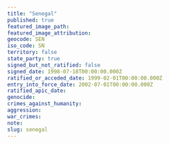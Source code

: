 ```yaml
---
title: "Senegal"
published: true
featured_image_path:
featured_image_attribution:
geocode: SEN
iso_code: SN
territory: false
state_party: true
signed_but_not_ratified: false
signed_date: 1998-07-18T00:00:00.000Z
ratified_or_acceded_date: 1999-02-01T00:00:00.000Z
entry_into_force_date: 2002-07-01T00:00:00.000Z
ratified_apic_date:
genocide:
crimes_against_humanity:
aggression:
war_crimes:
note:
slug: senegal
---
```

